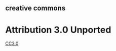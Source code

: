 ## creative commons

# Attribution 3.0 Unported

[CC3.0]("https://creativecommons.org/licenses/by/3.0/legalcode")